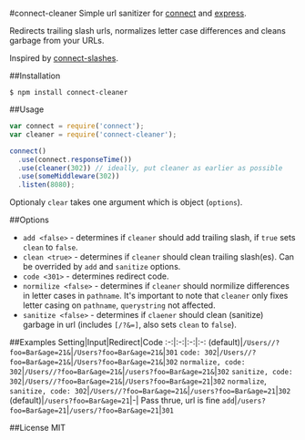 #connect-cleaner
Simple url sanitizer for [connect](https://github.com/senchalabs/connect) and [express](https://github.com/visionmedia/express).

Redirects trailing slash urls, normalizes letter case differences and cleans garbage from your URLs.

Inspired by [connect-slashes](https://github.com/avinoamr/connect-slashes).

##Installation

```
$ npm install connect-cleaner
```

##Usage
```javascript
var connect = require('connect');
var cleaner = require('connect-cleaner');

connect()
  .use(connect.responseTime())
  .use(cleaner(302)) // ideally, put cleaner as earlier as possible
  .use(someMiddleware(302))
  .listen(8080);
```
Optionaly `clear` takes one argument which is object (`options`).

##Options
- `add <false>` - determines if `cleaner` should add trailing slash, if `true` sets `clean` to `false`.
- `clean <true>` - determines if `cleaner` should clean trailing slash(es). Can be overrided by `add` and `sanitize` options.
- `code <301>` - determines redirect code.
- `normilize <false>` - determines if `cleaner` should normilize differences in letter cases in `pathname`. It's important to note that `cleaner` only fixes letter casing on `pathname`, `querystring` not affected.
- `sanitize <false>` - determines if `claener` should clean (sanitize) garbage in url (includes `[/?&=]`, also sets `clean` to `false`).

##Examples
Setting|Input|Redirect|Code
:-:|:-:|:-:|:-:
(default)|`/Users//?foo=Bar&age=21&`|`/Users?foo=Bar&age=21&`|`301`
`code: 302`|`/Users//?foo=Bar&age=21&`|`/Users?foo=Bar&age=21&`|`302`
`normalize, code: 302`|`/Users//?foo=Bar&age=21&`|`/users?foo=Bar&age=21&`|`302`
`sanitize, code: 302`|`/Users//?foo=Bar&age=21&`|`/Users?foo=Bar&age=21`|`302`
`normalize`, `sanitize, code: 302`|`/Users//?foo=Bar&age=21&`|`/users?foo=Bar&age=21`|`302`
(default)|`/users?foo=Bar&age=21`|-| Pass thrue, url is fine
`add`|`/users?foo=Bar&age=21`|`/users/?foo=Bar&age=21`|`301`

##License
MIT
